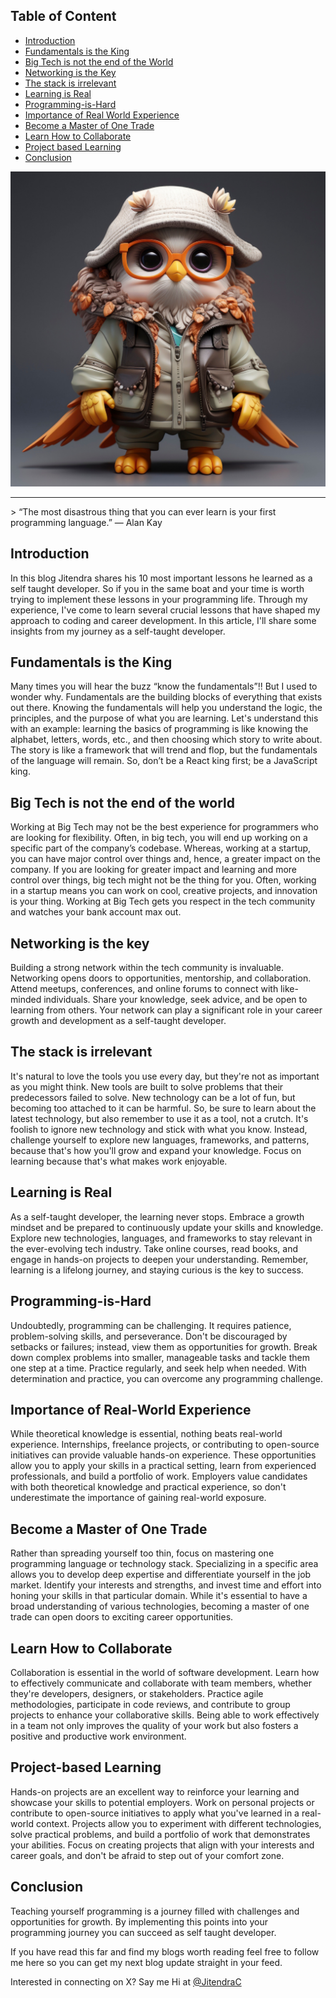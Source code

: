 ## Table of Content

- [Introduction](#introduction)
- [Fundamentals is the King](#fundamentals-is-the-king)
- [Big Tech is not the end of the World](#big-tech-is-not-the-end-of-the-world)
- [Networking is the Key](#networking-is-the-key)
- [The stack is irrelevant](#the-stack-is-irrelevant)
- [Learning is Real](#learning-is-real)
- [Programming-is-Hard](#programming-is-hard)
- [Importance of Real World Experience](#importance-of-real-world-experience)
- [Become a Master of One Trade](#become-a-master-of-one-trade)
- [Learn How to Collaborate](#learn-how-to-collaborate)
- [Project based Learning](#project-based-learning)
- [Conclusion](#conclusion)

<!-- Image of Coder OWL-->

![Self Taught Coder Owl](https://github.com/J11tendra/NerdNarratives/blob/main/Things-I-learned-as-a-Self-Taught-Developer/assets/owl.jpg?raw=true)

<hr>
> “The most disastrous thing that you can ever learn is your first programming language.” ― Alan Kay

## Introduction

In this blog Jitendra shares his 10 most important lessons he learned as a self taught developer. So if you in the same boat and your time is worth trying to implement these lessons in your programming life. Through my experience, I've come to learn several crucial lessons that have shaped my approach to coding and career development. In this article, I'll share some insights from my journey as a self-taught developer.

## Fundamentals is the King

Many times you will hear the buzz “know the fundamentals”!! But I used to wonder why. Fundamentals are the building blocks of everything that exists out there. Knowing the fundamentals will help you understand the logic, the principles, and the purpose of what you are learning. Let's understand this with an example: learning the basics of programming is like knowing the alphabet, letters, words, etc., and then choosing which story to write about. The story is like a framework that will trend and flop, but the fundamentals of the language will remain. So, don’t be a React king first; be a JavaScript king.

## Big Tech is not the end of the world

Working at Big Tech may not be the best experience for programmers who are looking for flexibility. Often, in big tech, you will end up working on a specific part of the company’s codebase. Whereas, working at a startup, you can have major control over things and, hence, a greater impact on the company. If you are looking for greater impact and learning and more control over things, big tech might not be the thing for you. Often, working in a startup means you can work on cool, creative projects, and innovation is your thing. Working at Big Tech gets you respect in the tech community and watches your bank account max out.

## Networking is the key

Building a strong network within the tech community is invaluable. Networking opens doors to opportunities, mentorship, and collaboration. Attend meetups, conferences, and online forums to connect with like-minded individuals. Share your knowledge, seek advice, and be open to learning from others. Your network can play a significant role in your career growth and development as a self-taught developer.

## The stack is irrelevant

It's natural to love the tools you use every day, but they're not as important as you might think. New tools are built to solve problems that their predecessors failed to solve. New technology can be a lot of fun, but becoming too attached to it can be harmful. So, be sure to learn about the latest technology, but also remember to use it as a tool, not a crutch. It's foolish to ignore new technology and stick with what you know. Instead, challenge yourself to explore new languages, frameworks, and patterns, because that's how you'll grow and expand your knowledge. Focus on learning because that's what makes work enjoyable.

## Learning is Real

As a self-taught developer, the learning never stops. Embrace a growth mindset and be prepared to continuously update your skills and knowledge. Explore new technologies, languages, and frameworks to stay relevant in the ever-evolving tech industry. Take online courses, read books, and engage in hands-on projects to deepen your understanding. Remember, learning is a lifelong journey, and staying curious is the key to success.

## Programming-is-Hard

Undoubtedly, programming can be challenging. It requires patience, problem-solving skills, and perseverance. Don't be discouraged by setbacks or failures; instead, view them as opportunities for growth. Break down complex problems into smaller, manageable tasks and tackle them one step at a time. Practice regularly, and seek help when needed. With determination and practice, you can overcome any programming challenge.

## Importance of Real-World Experience

While theoretical knowledge is essential, nothing beats real-world experience. Internships, freelance projects, or contributing to open-source initiatives can provide valuable hands-on experience. These opportunities allow you to apply your skills in a practical setting, learn from experienced professionals, and build a portfolio of work. Employers value candidates with both theoretical knowledge and practical experience, so don't underestimate the importance of gaining real-world exposure.

## Become a Master of One Trade

Rather than spreading yourself too thin, focus on mastering one programming language or technology stack. Specializing in a specific area allows you to develop deep expertise and differentiate yourself in the job market. Identify your interests and strengths, and invest time and effort into honing your skills in that particular domain. While it's essential to have a broad understanding of various technologies, becoming a master of one trade can open doors to exciting career opportunities.

## Learn How to Collaborate

Collaboration is essential in the world of software development. Learn how to effectively communicate and collaborate with team members, whether they're developers, designers, or stakeholders. Practice agile methodologies, participate in code reviews, and contribute to group projects to enhance your collaborative skills. Being able to work effectively in a team not only improves the quality of your work but also fosters a positive and productive work environment.

## Project-based Learning

Hands-on projects are an excellent way to reinforce your learning and showcase your skills to potential employers. Work on personal projects or contribute to open-source initiatives to apply what you've learned in a real-world context. Projects allow you to experiment with different technologies, solve practical problems, and build a portfolio of work that demonstrates your abilities. Focus on creating projects that align with your interests and career goals, and don't be afraid to step out of your comfort zone.

## Conclusion

Teaching yourself programming is a journey filled with challenges and opportunities for growth. By implementing this points into your programming journey you can succeed as self taught developer.

If you have read this far and find my blogs worth reading feel free to follow me here so you can get my next blog update straight in your feed.

Interested in connecting on X? Say me Hi at [@JitendraC](https://twitter.com/JiitendraC)
